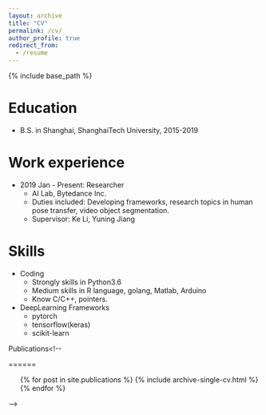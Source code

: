 ```yaml
---
layout: archive
title: "CV"
permalink: /cv/
author_profile: true
redirect_from:
  - /resume
---
```


{% include base_path %}

Education
======
* B.S. in Shanghai, ShanghaiTech University, 2015-2019

Work experience
======
* 2019 Jan - Present: Researcher
  * AI Lab, Bytedance Inc.
  * Duties included: Developing frameworks, research topics in human pose transfer, video object segmentation.
  * Supervisor: Ke Li, Yuning Jiang
  
Skills
======
* Coding
	* Strongly skills in Python3.6
	* Medium skills in R language, golang, Matlab, Arduino
	* Know C/C++, pointers.
* DeepLearning Frameworks
	* pytorch
	* tensorflow(keras)
	* scikit-learn

Publications<!-- 

======
  <ul>{% for post in site.publications %}
    {% include archive-single-cv.html %}
  {% endfor %}</ul>
 -->





  
<!-- 
Talks
======
  <ul>{% for post in site.talks %}
    {% include archive-single-talk-cv.html %}
  {% endfor %}</ul>
 -->
<!-- 
  
Teaching
======
  <ul>{% for post in site.teaching %}
    {% include archive-single-cv.html %}
  {% endfor %}</ul>
  
Service and leadership
======
* Currently signed in to 43 different slack teams
 -->
